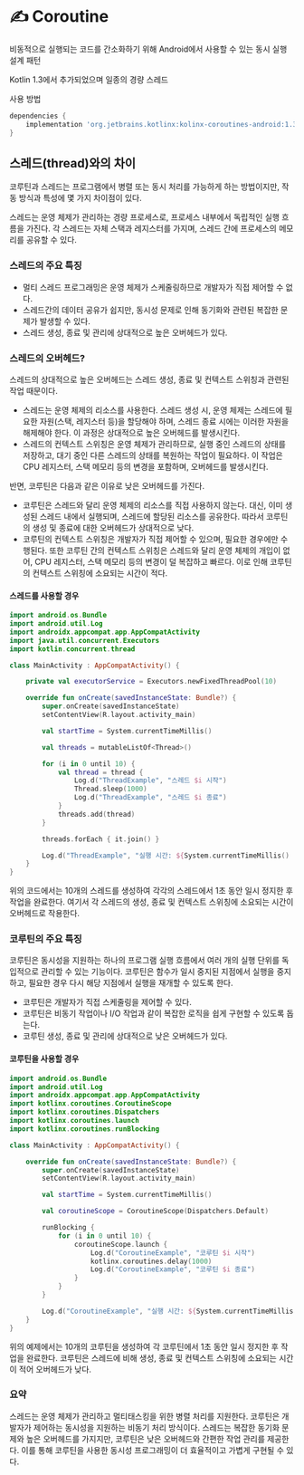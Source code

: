 # ✍️ Coroutine

비동적으로 실행되는 코드를 간소화하기 위해 Android에서 사용할 수 있는 동시 실행 설계 패턴

Kotlin 1.3에서 추가되었으며 일종의 경량 스레드

사용 방법

```groovy
dependencies {
    implementation 'org.jetbrains.kotlinx:kolinx-coroutines-android:1.3.9'
}
```

## 스레드(thread)와의 차이

코루틴과 스레드는 프로그램에서 병렬 또는 동시 처리를 가능하게 하는 방법이지만, 작동 방식과 특성에 몇 가지 차이점이 있다.

스레드는 운영 체제가 관리하는 경량 프로세스로, 프로세스 내부에서 독립적인 실행 흐름을 가진다.
각 스레드는 자체 스택과 레지스터를 가지며, 스레드 간에 프로세스의 메모리를 공유할 수 있다.

### 스레드의 주요 특징

- 멀티 스레드 프로그래밍은 운영 체제가 스케줄링하므로 개발자가 직접 제어할 수 없다.
- 스레드간의 데이터 공유가 쉽지만, 동시성 문제로 인해 동기화와 관련된 복잡한 문제가 발생할 수 있다.
- 스레드 생성, 종료 및 관리에 상대적으로 높은 오버헤드가 있다.

### 스레드의 오버헤드?

스레드의 상대적으로 높은 오버헤드는 스레드 생성, 종료 및 컨텍스트 스위칭과 관련된 작업 때문이다.

- 스레드는 운영 체제의 리소스를 사용한다. 스레드 생성 시, 운영 체제는 스레드에 필요한 자원(스택, 레지스터 등)을 할당해야 하며, 스레드 종료 시에는 이러한 자원을 해제해야 한다. 이 과정은 상대적으로 높은
  오버헤드를 발생시킨다.
- 스레드의 컨텍스트 스위칭은 운영 체제가 관리하므로, 실행 중인 스레드의 상태를 저장하고, 대기 중인 다른 스레드의 상태를 복원하는 작업이 필요하다. 이 작업은 CPU 레지스터, 스택 메모리 등의 변경을 포함하며,
  오버헤드를 발생시킨다.

반면, 코루틴은 다음과 같은 이유로 낮은 오버헤드를 가진다.

- 코루틴은 스레드와 달리 운영 체제의 리소스를 직접 사용하지 않는다. 대신, 이미 생성된 스레드 내에서 실행되며, 스레드에 할당된 리소스를 공유한다. 따라서 코루틴의 생성 및 종료에 대한 오버헤드가 상대적으로
  낮다.
- 코루틴의 컨텍스트 스위칭은 개발자가 직접 제어할 수 있으며, 필요한 경우에만 수행된다. 또한 코루틴 간의 컨텍스트 스위칭은 스레드와 달리 운영 체제의 개입이 없어, CPU 레지스터, 스택 메모리 등의 변경이 덜
  복잡하고 빠르다. 이로 인해 코루틴의 컨텍스트 스위칭에 소요되는 시간이 적다.

#### 스레드를 사용할 경우

```kotlin
import android.os.Bundle
import android.util.Log
import androidx.appcompat.app.AppCompatActivity
import java.util.concurrent.Executors
import kotlin.concurrent.thread

class MainActivity : AppCompatActivity() {

    private val executorService = Executors.newFixedThreadPool(10)

    override fun onCreate(savedInstanceState: Bundle?) {
        super.onCreate(savedInstanceState)
        setContentView(R.layout.activity_main)

        val startTime = System.currentTimeMillis()

        val threads = mutableListOf<Thread>()

        for (i in 0 until 10) {
            val thread = thread {
                Log.d("ThreadExample", "스레드 $i 시작")
                Thread.sleep(1000)
                Log.d("ThreadExample", "스레드 $i 종료")
            }
            threads.add(thread)
        }

        threads.forEach { it.join() }

        Log.d("ThreadExample", "실행 시간: ${System.currentTimeMillis() - startTime}")
    }
}
```

위의 코드에서는 10개의 스레드를 생성하여 각각의 스레드에서 1초 동안 일시 정지한 후 작업을 완료한다.
여기서 각 스레드의 생성, 종료 및 컨텍스트 스위칭에 소요되는 시간이 오버헤드로 작용한다.

### 코루틴의 주요 특징

코루틴은 동시성을 지원하는 하나의 프로그램 실행 흐름에서 여러 개의 실행 단위를 독입적으로 관리할 수 있는 기능이다.
코루틴은 함수가 일시 중지된 지점에서 실행을 중지하고, 필요한 경우 다시 해당 지점에서 실행을 재개할 수 있도록 한다.

- 코루틴은 개발자가 직접 스케줄링을 제어할 수 있다.
- 코루틴은 비동기 작업이나 I/O 작업과 같이 복잡한 로직을 쉽게 구현할 수 있도록 돕는다.
- 코루틴 생성, 종료 및 관리에 상대적으로 낮은 오버헤드가 있다.

#### 코루틴을 사용할 경우

```kotlin
import android.os.Bundle
import android.util.Log
import androidx.appcompat.app.AppCompatActivity
import kotlinx.coroutines.CoroutineScope
import kotlinx.coroutines.Dispatchers
import kotlinx.coroutines.launch
import kotlinx.coroutines.runBlocking

class MainActivity : AppCompatActivity() {

    override fun onCreate(savedInstanceState: Bundle?) {
        super.onCreate(savedInstanceState)
        setContentView(R.layout.activity_main)

        val startTime = System.currentTimeMillis()

        val coroutineScope = CoroutineScope(Dispatchers.Default)

        runBlocking {
            for (i in 0 until 10) {
                coroutineScope.launch {
                    Log.d("CoroutineExample", "코루틴 $i 시작")
                    kotlinx.coroutines.delay(1000)
                    Log.d("CoroutineExample", "코루틴 $i 종료")
                }
            }
        }

        Log.d("CoroutineExample", "실행 시간: ${System.currentTimeMillis() - startTime}")
    }
}
```

위의 예제에서는 10개의 코루틴을 생성하여 각 코루틴에서 1초 동안 일시 정지한 후 작업을 완료한다.
코루틴은 스레드에 비해 생성, 종료 및 컨텍스트 스위칭에 소요되는 시간이 적어 오버헤드가 낮다.

### 요약

스레드는 운영 체제가 관리하고 멀티태스킹을 위한 병렬 처리를 지원한다. 코루틴은 개발자가 제어하는 동시성을 지원하는 비동기 처리 방식이다.
스레드는 복잡한 동기화 문제와 높은 오버헤드를 가지지만, 코루틴은 낮은 오버헤드와 간편한 작업 관리를 제공한다.
이를 통해 코루틴을 사용한 동시성 프로그래밍이 더 효율적이고 가볍게 구현될 수 있다.